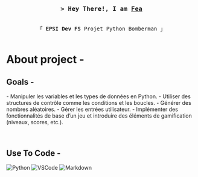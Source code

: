 <h3 align="center">
        <samp>&gt; Hey There!, I am
                <b><a target="_blank" href="#">Fea</a></b>
        </samp>
</h3>


<p align="center"> 
  <samp>
    <br>
    「 <b>EPSI Dev FS</b> Projet Python Bomberman 」
    <br>
    <br>
  </samp>
</p>

 # About project -
 ## Goals -

 <p>
- Manipuler les variables et les types de données en Python.
- Utiliser des structures de contrôle comme les conditions et les boucles.
- Générer des nombres aléatoires.
- Gérer les entrées utilisateur.
- Implémenter des fonctionnalités de base d’un jeu et introduire des éléments de gamification
  (niveaux, scores, etc.). 
 </p>

<br/>

## Use To Code -

![Python](https://img.shields.io/badge/python-3670A0?style=for-the-badge&logo=python&logoColor=ffdd54)
![VSCode](https://img.shields.io/badge/Visual_Studio-0078d7?style=for-the-badge&logo=visual%20studio&logoColor=white)
![Markdown](https://img.shields.io/badge/Markdown-000000?style=for-the-badge&logo=markdown&logoColor=white)

<br/>

